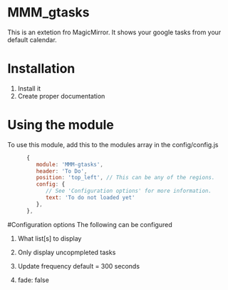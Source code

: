# MMM_gtasks

This is an extetion fro MagicMirror. It shows your google tasks from your default calendar.

# Installation

1. Install it
2. Create proper documentation


# Using the module

To use this module, add this to the modules array in the config/config.js

```javascript
      {
         module: 'MMM-gtasks',
         header: 'To Do',
         position: 'top_left', // This can be any of the regions.
         config: {
            // See 'Configuration options' for more information. 
            text: 'To do not loaded yet'
         },
      },
```


#Configuration options
The following can be configured

1. What list[s] to display

2. Only display uncopmpleted tasks

3. Update frequency 
   default = 300 seconds

4. fade: false
